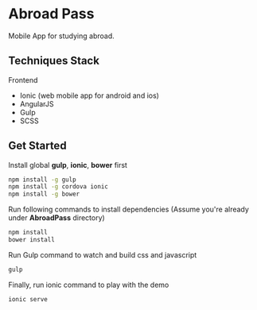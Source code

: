 # Abroad Pass
Mobile App for studying abroad.

## Techniques Stack

Frontend
 - Ionic (web mobile app for android and ios)
 - AngularJS
 - Gulp
 - SCSS


## Get Started
Install global **gulp**, **ionic**, **bower** first

```sh
npm install -g gulp
npm install -g cordova ionic
npm install -g bower
```

Run following commands to install dependencies (Assume you're already under **AbroadPass** directory)
```sh
npm install
bower install
```

Run Gulp command to watch and build css and javascript
```sh
gulp
```

Finally, run ionic command to play with the demo
```sh
ionic serve
```